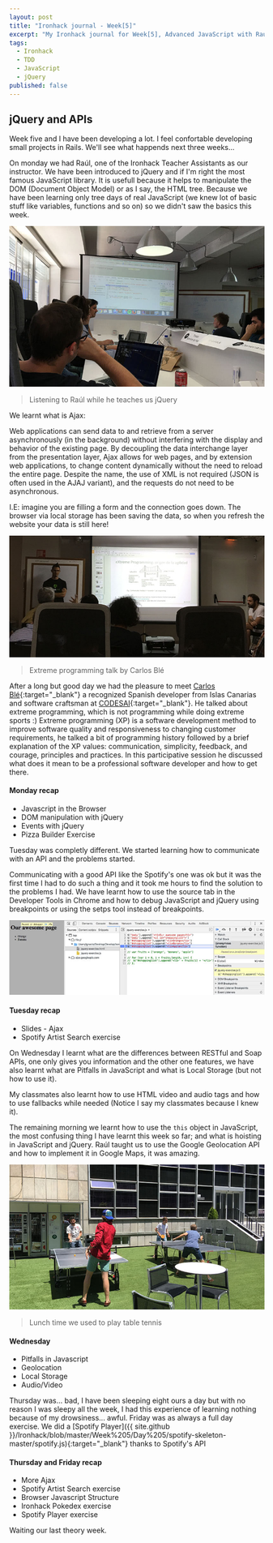 ```yaml
---
layout: post
title: "Ironhack journal - Week[5]"
excerpt: "My Ironhack journal for Week[5], Advanced JavaScript with Raúl Vega"
tags:
  - Ironhack
  - TDD
  - JavaScript
  - jQuery
published: false
---
```


## jQuery and APIs

Week five and I have been developing a lot. I feel confortable developing small projects in Rails. We'll see what happends next three weeks...

On monday we had Raúl, one of the Ironhack Teacher Assistants as our instructor. We have been introduced to jQuery and if I'm right the most famous JavaScript library. It is usefull because it helps to manipulate the DOM (Document Object Model) or as I say, the HTML tree. Because we have been learning only tree days of real JavaScript (we knew lot of basic stuff like variables, functions and so on) so we didn't saw the basics this week.

<img src="/assets/images/post-irnohack-week-five-a.jpg" alt="Listening to Raúl while he teaches us jQuery">

<blockquote class="">
    <p>Listening to Raúl while he teaches us jQuery</p>
</blockquote>

We learnt what is Ajax:

Web applications can send data to and retrieve from a server asynchronously (in the background) without interfering with the display and behavior of the existing page. By decoupling the data interchange layer from the presentation layer, Ajax allows for web pages, and by extension web applications, to change content dynamically without the need to reload the entire page. Despite the name, the use of XML is not required (JSON is often used in the AJAJ variant), and the requests do not need to be asynchronous.

I.E: imagine you are filling a form and the connection goes down. The browser via local storage has been saving the data, so when you refresh the website your data is still here!

<img src="/assets/images/post-irnohack-week-five-b.jpg" alt="Extreme programming talk by Carlos Blé">

<blockquote class="">
    <p>Extreme programming talk by Carlos Blé</p>
</blockquote>

After a long but good day we had the pleasure to meet [Carlos Blé](https://twitter.com/carlosble){:target="_blank"} a recognized Spanish developer from Islas Canarias and software craftsman at [CODESAI](http://www.codesai.com){:target="_blank"}. He talked about extreme programming, which is not programming while doing extreme sports :) Extreme programming (XP) is a software development method to improve software quality and responsiveness to changing customer requirements, he talked a bit of programming history followed by a brief explanation of the XP values: communication, simplicity, feedback, and courage, principles and practices. In this participative session he discussed what does it mean to be a professional software developer and how to get there.

#### Monday recap

- Javascript in the Browser
- DOM manipulation with jQuery
- Events with jQuery
- Pizza Builder Exercise

Tuesday was completly different. We started learning how to communicate with an API and the problems started.

Communicating with a good API like the Spotify's one was ok but it was the first time I had to do such a thing and it took me hours to find the solution to the problems I had. We have learnt how to use the source tab in the Developer Tools in Chrome and how to debug JavaScript and jQuery using breakpoints or using the setps tool instead of breakpoints.

<img src="/assets/images/post-irnohack-week-five-d.jpg" alt="jQuery debugging">

#### Tuesday recap

- Slides - Ajax
- Spotify Artist Search exercise

On Wednesday I learnt what are the differences between RESTful and Soap APIs, one only gives you information and the other one features, we have also learnt what are Pitfalls in JavaScript and what is Local Storage (but not how to use it).

My classmates also learnt how to use HTML video and audio tags and how to use fallbacks while needed (Notice I say my classmates because I knew it).

The remaining morning we learnt how to use the `this` object in JavaScript, the most confusing thing I have learnt this week so far; and what is hoisting in JavaScript and jQuery. Raúl taught us to use the Google Geolocation API and how to implement it in Google Maps, it was amazing.

<img src="/assets/images/post-irnohack-week-five-c.jpg" alt="Lunch time we used to play table tennis">

<blockquote class="">
    <p>Lunch time we used to play table tennis</p>
</blockquote>

#### Wednesday

- Pitfalls in Javascript
- Geolocation
- Local Storage
- Audio/Video

Thursday was... bad, I have been sleeping eight ours a day but with no reason I was sleepy all the week, I had this experience of learning nothing because of my drowsiness... awful. Friday was as always a full day exercise. We did a [Spotify Player]({{ site.github }}/Ironhack/blob/master/Week%205/Day%205/spotify-skeleton-master/spotify.js){:target="_blank"} thanks to Spotify's API

#### Thursday and Friday recap

- More Ajax
- Spotify Artist Search exercise
- Browser Javascript Structure
- Ironhack Pokedex exercise
- Spotify Player exercise

Waiting our last theory week.
